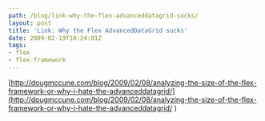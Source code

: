 ```yaml
---
path: /blog/link-why-the-flex-advanceddatagrid-sucks/
layout: post
title: 'Link: Why the Flex AdvancedDataGrid sucks'
date: 2009-02-19T10:24:01Z
tags:
- flex
- flex-framework
---
```


[http://dougmccune.com/blog/2009/02/08/analyzing-the-size-of-the-flex-framework-or-why-i-hate-the-advanceddatagrid/](http://dougmccune.com/blog/2009/02/08/analyzing-the-size-of-the-flex-framework-or-why-i-hate-the-advanceddatagrid/ )